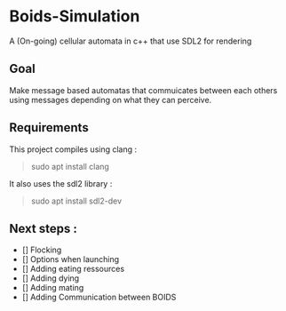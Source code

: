 # Boids-Simulation
A (On-going) cellular automata in c++  that use SDL2 for rendering

## Goal
Make message based automatas that commuicates between each others using messages depending on what they can perceive.

## Requirements
This project compiles using clang :
>sudo apt install clang

It also uses the sdl2 library :
>sudo apt install sdl2-dev

## Next steps : 
 - [] Flocking
 - [] Options when launching
 - [] Adding eating ressources 
 - [] Adding dying
 - [] Adding mating 
 - [] Adding Communication between BOIDS
